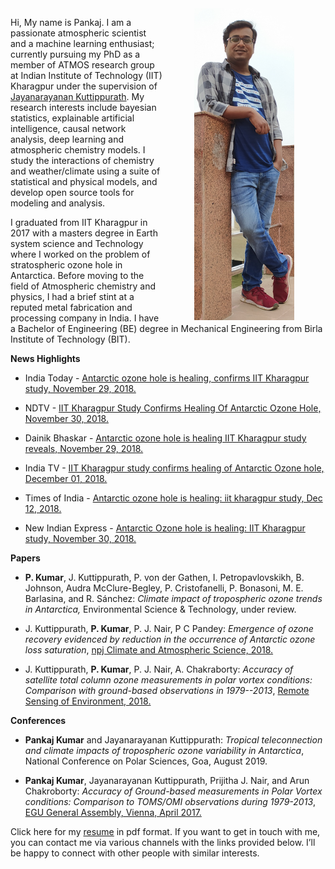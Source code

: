 <!--
.. title:  
.. slug: index
.. date: 2020-05-04 20:18:18 UTC
.. tags: 
.. category: 
.. link: 
.. description: 
.. type: text
-->

<img src="/images/me.png" align="right" width="160" HSPACE="50" VSPACE="0">

<script type='text/javascript' src='https://d1bxh8uas1mnw7.cloudfront.net/assests/embed.js'>
</script>

Hi, My name is Pankaj. I am a passionate atmospheric scientist and a machine learning enthusiast; currently pursuing my PhD as a member of ATMOS research group at Indian Institute of Technology (IIT) Kharagpur under the supervision of [Jayanarayanan Kuttippurath](http://www1.iitkgp.ac.in/fac-profiles/showprofile.php?empcode=SWmUS). My research interests include bayesian statistics, explainable artificial intelligence, causal network analysis, deep learning and atmospheric chemistry models. I study the interactions of chemistry and weather/climate using a suite of statistical and physical models, and develop open source tools for modeling and analysis.

I graduated from IIT Kharagpur in 2017 with a masters degree in Earth system science and Technology where I worked on the problem of stratospheric ozone hole in Antarctica. Before moving to the field of Atmospheric chemistry and physics, I had a brief stint at a reputed metal fabrication and processing company in India. I have a Bachelor of Engineering (BE) degree in Mechanical Engineering from Birla Institute of Technology (BIT).

**News Highlights**

- India Today - [Antarctic ozone hole is healing, confirms IIT Kharagpur study, November 29, 2018. ](https://www.indiatoday.in/education-today/gk-current-affairs/story/antarctic-ozone-hole-healing-iit-kharagpur-study-html-1398826-2018-11-29)

- NDTV - [IIT Kharagpur Study Confirms Healing Of Antarctic Ozone Hole, November 30, 2018. ](https://www.ndtv.com/education/iit-kharagpur-study-confirms-healing-of-antarctic-ozone-hole-1956054)

- Dainik Bhaskar - [Antarctic ozone hole is healing IIT Kharagpur study reveals, November 29, 2018. ](https://www.bhaskar.com/health/healthy-life/news/antarctic-ozone-hole-is-healing-iit-kharagpur-study-reveals-01345077.html)

- India TV - [IIT Kharagpur study confirms healing of Antarctic Ozone hole, December 01, 2018. ](https://www.indiatvnews.com/science/news-iit-kharagpur-study-confirms-healing-of-antarctic-ozone-hole-488330)

- Times of India - [Antarctic ozone hole is healing: iit kharagpur study, Dec 12, 2018.](https://eisamay.indiatimes.com/west-bengal-news/kolkata-news/iit-kharagpur-antarctic-ozone-hole-is-healing-iit-kharagpur-study/articleshow/67054882.cms)

- New Indian Express - [Antarctic Ozone hole is healing: IIT Kharagpur study, November 30, 2018. ](https://www.newindianexpress.com/nation/2018/nov/30/antarctic-ozone-hole-is-healing-iit-kharagpur-study-1905380.html)

**Papers**

-   **P. Kumar**, J. Kuttippurath, P. von der Gathen, I. Petropavlovskikh, B. Johnson, Audra McClure-Begley, P. Cristofanelli, P. Bonasoni, M. E. Barlasina, and R. Sánchez: *Climate impact of tropospheric ozone trends in Antarctica,* Environmental Science & Technology, under review.

-   J. Kuttippurath, **P. Kumar**, P. J. Nair, P C Pandey: *Emergence of ozone recovery evidenced by reduction in the occurrence of Antarctic
    ozone loss saturation*, [npj Climate and Atmospheric Science, 2018.](https://www.nature.com/articles/s41612-018-0052-6)
    
<div class='altmetric-embed' data-badge-type='medium-donut' data-badge-details='right' data-doi='10.1038/s41612-018-0052-6'>
</div>

-   J. Kuttippurath, **P. Kumar**, P. J. Nair, A. Chakraborty: *Accuracy of satellite total column ozone measurements in polar vortex    conditions: Comparison with ground-based observations in 1979--2013*, [Remote Sensing of Environment, 2018.](https://www.sciencedirect.com/science/article/abs/pii/S0034425718300671)

**Conferences**

-   **Pankaj Kumar** and Jayanarayanan Kuttippurath: *Tropical teleconnection and climate impacts of tropospheric ozone variability in Antarctica*, National Conference on Polar Sciences, Goa, August 2019.

-   **Pankaj Kumar**, Jayanarayanan Kuttippurath, Prijitha J. Nair, and Arun Chakroborty: *Accuracy of Ground-based measurements in Polar
    Vortex conditions: Comparison to TOMS/OMI observations during 1979-2013*, [EGU General Assembly, Vienna, April 2017.](https://meetingorganizer.copernicus.org/EGU2017/EGU2017-10311-1.pdf)

Click here for my [resume](../myfiles/resume.pdf) in pdf format. If you want to get in touch with me, you can contact me via various channels with the links provided below. I’ll be happy to connect with other people with similar interests.

